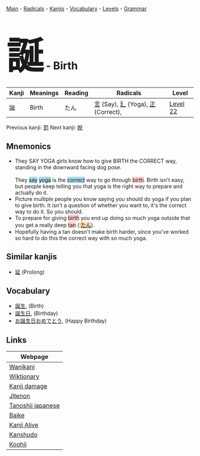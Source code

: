 <style> bigfont {font-size: 100px}</style>
[Main](../README.md) -
[Radicals](../radicals.md) -
[Kanjis](../kanjis.md) -
[Vocabulary](../vocabulary.md) -
[Levels](../levels.md) -
[Grammar](../grammar.md)
# <bigfont> 誕</bigfont> - Birth 

| Kanji | Meanings | Reading | Radicals | Level |
| --- | --- | --- | --- | --- |
| 誕 | Birth | たん | [言](../radicals/言.md) (Say), [廴](../radicals/廴.md) (Yoga), [正](../radicals/正.md) (Correct),  | [Level 22](../levels/wk_level22.md) |

Previous kanji: [罰](罰.md) Next kanji: [脱](脱.md) 

## Mnemonics
 * They SAY YOGA girls know how to give BIRTH the CORRECT way, standing in the downward facing dog pose.<br><br>They <span style="background-color:#ADD8E6"> say</span> <span style="background-color:#ADD8E6"> yoga</span> is the <span style="background-color:#ADD8E6"> correct</span> way to go through <span style="background-color:#ffcccb"> birth</span>. Birth isn't easy, but people keep telling you that yoga is the right way to prepare and actually do it.
* Picture multiple people you know saying you should do yoga if you plan to give birth. It isn't a question of whether you want to, it's the correct way to do it. So you should.
* To prepare for giving <span style="background-color:#ffcccb"> birth</span> you end up doing so much yoga outside that you get a really deep <span style="background-color:#ffcccb"> tan</span> (<span style="background-color:#fed8b1"> [たん](https://jisho.org/search/たん)</span>).
* Hopefully having a tan doesn't make birth harder, since you've worked so hard to do this the correct way with so much yoga.


## Similar kanjis
 * [延](延.md) (Prolong)


## Vocabulary
 * [誕生](../vocabulary/誕.md), (Birth)
* [誕生日](../vocabulary/誕.md), (Birthday)
* [お誕生日おめでとう](../vocabulary/誕.md), (Happy Birthday)



## Links 

| Webpage |
| --- |
| [Wanikani          ](https://www.wanikani.com/kanji/誕) |
| [Wiktionary        ](https://en.wiktionary.org/wiki/誕) |
| [Kanji damage      ](http://www.kanjidamage.com/kanji/search?utf8=✓&q=誕) |
| [Jitenon           ](https://jitenon.com/kanji/誕) |
| [Tanoshii japanese ](https://www.tanoshiijapanese.com/dictionary/kanji.cfm?k=誕) |
| [Baike             ](https://baike.baidu.com/item/誕) |
| [Kanji Alive       ](https://app.kanjialive.com/誕) |
| [Kanshudo          ](https://www.kanshudo.com/searchmn?q=誕) |
| [Koohii            ](https://kanji.koohii.com/study/kanji/誕) |
